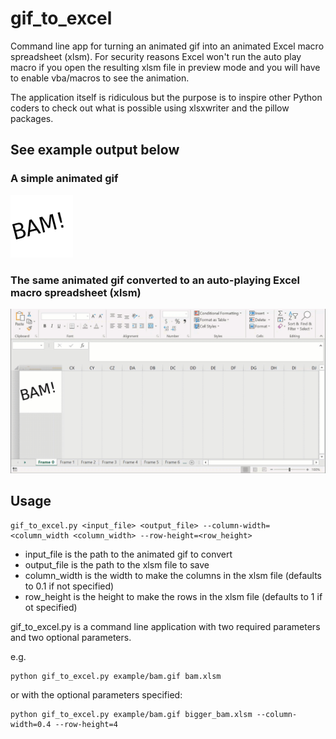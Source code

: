 # gif_to_excel
Command line app for turning an animated gif into an animated Excel macro spreadsheet (xlsm). For security reasons Excel won't run the auto play macro if you open the resulting xlsm file in preview mode and you will have to enable vba/macros to see the animation.

The application itself is ridiculous but the purpose is to inspire other Python coders to check out what is possible using xlsxwriter and the pillow packages.

## See example output below

### A simple animated gif

![](example/bam.gif)

### The same animated gif converted to an auto-playing Excel macro spreadsheet (xlsm)

![](example/bam_excel.gif)

## Usage

```shell
gif_to_excel.py <input_file> <output_file> --column-width=<column_width <column_width> --row-height=<row_height>
```

* input_file is the path to the animated gif to convert
* output_file is the path to the xlsm file to save
* column_width is the width to make the columns in the xlsm file (defaults to 0.1 if not specified)
* row_height is the height to make the rows in the xlsm file (defaults to 1 if ot specified)

gif_to_excel.py is a command line application with two required parameters and two optional parameters.

e.g.

```shell
python gif_to_excel.py example/bam.gif bam.xlsm
```

or with the optional parameters specified:

```shell
python gif_to_excel.py example/bam.gif bigger_bam.xlsm --column-width=0.4 --row-height=4
```